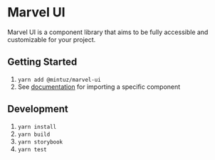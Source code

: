 # Marvel UI
Marvel UI is a component library that aims to be fully accessible and customizable for your project.

## Getting Started
1. `yarn add @mintuz/marvel-ui`
2. See [documentation]() for importing a specific component

## Development

1. `yarn install`
2. `yarn build`
3. `yarn storybook`
4. `yarn test`
